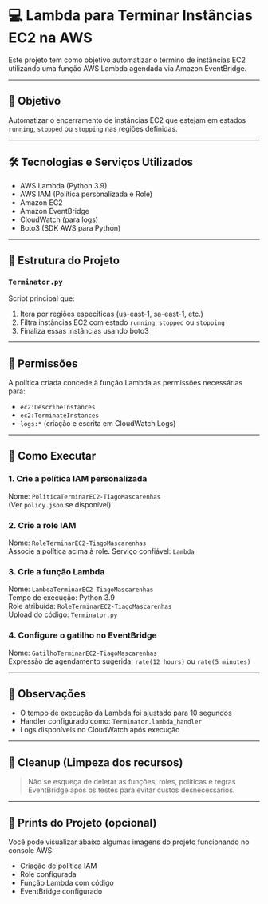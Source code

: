 # 💻 Lambda para Terminar Instâncias EC2 na AWS

Este projeto tem como objetivo automatizar o término de instâncias EC2 utilizando uma função AWS Lambda agendada via Amazon EventBridge.

---

## 🧠 Objetivo

Automatizar o encerramento de instâncias EC2 que estejam em estados `running`, `stopped` ou `stopping` nas regiões definidas.

---

## 🛠️ Tecnologias e Serviços Utilizados

- AWS Lambda (Python 3.9)
- AWS IAM (Política personalizada e Role)
- Amazon EC2
- Amazon EventBridge
- CloudWatch (para logs)
- Boto3 (SDK AWS para Python)

---

## 🔧 Estrutura do Projeto

### `Terminator.py`

Script principal que:

1. Itera por regiões específicas (us-east-1, sa-east-1, etc.)
2. Filtra instâncias EC2 com estado `running`, `stopped` ou `stopping`
3. Finaliza essas instâncias usando boto3

---

## 🔐 Permissões

A política criada concede à função Lambda as permissões necessárias para:

- `ec2:DescribeInstances`
- `ec2:TerminateInstances`
- `logs:*` (criação e escrita em CloudWatch Logs)

---

## 🚀 Como Executar

### 1. Crie a política IAM personalizada

Nome: `PoliticaTerminarEC2-TiagoMascarenhas`  
(Ver `policy.json` se disponível)

### 2. Crie a role IAM

Nome: `RoleTerminarEC2-TiagoMascarenhas`  
Associe a política acima à role. Serviço confiável: `Lambda`

### 3. Crie a função Lambda

Nome: `LambdaTerminarEC2-TiagoMascarenhas`  
Tempo de execução: Python 3.9  
Role atribuída: `RoleTerminarEC2-TiagoMascarenhas`  
Upload do código: `Terminator.py`

### 4. Configure o gatilho no EventBridge

Nome: `GatilhoTerminarEC2-TiagoMascarenhas`  
Expressão de agendamento sugerida: `rate(12 hours)` ou `rate(5 minutes)`

---

## 📌 Observações

- O tempo de execução da Lambda foi ajustado para 10 segundos
- Handler configurado como: `Terminator.lambda_handler`
- Logs disponíveis no CloudWatch após execução

---

## 🧽 Cleanup (Limpeza dos recursos)

> Não se esqueça de deletar as funções, roles, políticas e regras EventBridge após os testes para evitar custos desnecessários.

---

## 📸 Prints do Projeto (opcional)

Você pode visualizar abaixo algumas imagens do projeto funcionando no console AWS:

- Criação de política IAM
- Role configurada
- Função Lambda com código
- EventBridge configurado
